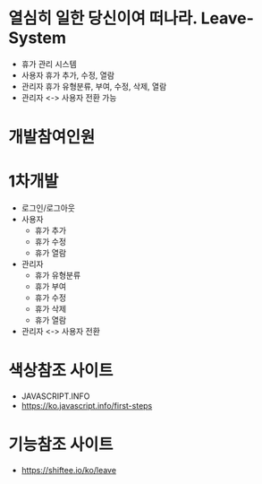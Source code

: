 # 열심히 일한 당신이여 떠나라. Leave-System
- 휴가 관리 시스템
- 사용자 휴가 추가, 수정, 열람 
- 관리자 휴가 유형분류, 부여, 수정, 삭제, 열람
- 관리자 <-> 사용자 전환 가능

# 개발참여인원

# 1차개발
- 로그인/로그아웃
- 사용자
  - 휴가 추가
  - 휴가 수정
  - 휴가 열람
- 관리자
  - 휴가 유형분류
  - 휴가 부여
  - 휴가 수정
  - 휴가 삭제
  - 휴가 열람
- 관리자 <-> 사용자 전환


# 색상참조 사이트
- JAVASCRIPT.INFO
- https://ko.javascript.info/first-steps

# 기능참조 사이트
- https://shiftee.io/ko/leave
